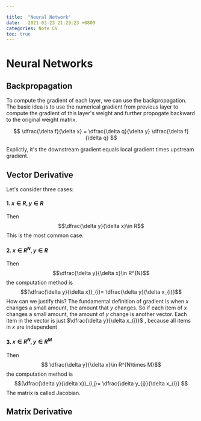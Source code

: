 ```yaml
---

title:  "Neural Network"
date:   2021-03-23 21:29:23 +0800
categories: Note CV
toc: true
---
```


# Neural Networks

## Backpropagation

To compute the gradient of each layer, we can use the backpropagation. The basic idea is to use the numerical gradient from previous layer to compute the gradient of this layer's weight and further propogate backward to the original weight matrix.

$$
\dfrac{\delta f}{\delta x} = \dfrac{\delta q}{\delta y} \dfrac{\delta f}{\delta q}
$$

Explictly, it's the downstream gradient equals local gradient times upstream gradient.


## Vector Derivative

Let's consider three cases:
#### 1. $x\in R, y\in R$
 Then $$\dfrac{\delta y}{\delta x}\in R$$ This is the most common case.

#### 2. $x\in R^{N}, y\in R$
Then $$\dfrac{\delta y}{\delta x}\in R^{N}$$ the computation method is $$(\dfrac{\delta y}{\delta x})_{i}= \dfrac{\delta y}{\delta x_{i}}$$ How can we justify this? The fundamental definition of gradient is when $x$ changes a small amount, the amount that $y$ changes. So if each item of $x$ changes a small amount, the amount of $y$ change is another vector. Each item in the vector is just $\dfrac{\delta y}{\delta x_{i}}$ , because all items in $x$ are independent



#### 3. $x\in R^{N}, y\in R^{M}$
Then $$ \dfrac{\delta y}{\delta x}\in R^{N\times M}$$ the computation method is $$(\dfrac{\delta y}{\delta x})_{i,j}= \dfrac{\delta y_{j}}{\delta x_{i}} $$ The matrix is called Jacobian.


## Matrix Derivative




